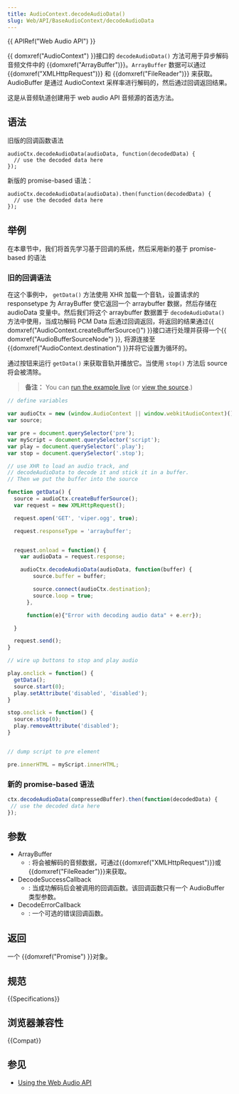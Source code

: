 ```yaml
---
title: AudioContext.decodeAudioData()
slug: Web/API/BaseAudioContext/decodeAudioData
---
```


{{ APIRef("Web Audio API") }}

{{ domxref("AudioContext") }}接口的 `decodeAudioData()` 方法可用于异步解码音频文件中的 {{domxref("ArrayBuffer")}}。`ArrayBuffer` 数据可以通过 {{domxref("XMLHttpRequest")}} 和 {{domxref("FileReader")}} 来获取。AudioBuffer 是通过 AudioContext 采样率进行解码的，然后通过回调返回结果。

这是从音频轨道创建用于 web audio API 音频源的首选方法。

## 语法

旧版的回调函数语法

```
audioCtx.decodeAudioData(audioData, function(decodedData) {
  // use the dec​oded data here
});
```

新版的 promise-based 语法：

```
audioCtx.decodeAudioData(audioData).then(function(decodedData) {
  // use the decoded data here
});
```

## 举例

在本章节中，我们将首先学习基于回调的系统，然后采用新的基于 promise-based 的语法

### 旧的回调语法

在这个事例中， `getData()` 方法使用 XHR 加载一个音轨，设置请求的 responsetype 为 ArrayBuffer 使它返回一个 arraybuffer 数据，然后存储在 audioData 变量中。然后我们将这个 arraybuffer 数据置于 `decodeAudioData()` 方法中使用，当成功解码 PCM Data 后通过回调返回，将返回的结果通过{{ domxref("AudioContext.createBufferSource()") }}接口进行处理并获得一个{{ domxref("AudioBufferSourceNode") }}, 将源连接至{{domxref("AudioContext.destination") }}并将它设置为循环的。

通过按钮来运行 `getData()` 来获取音轨并播放它。当使用 `stop()` 方法后 source 将会被清除。

> **备注：** You can [run the example live](http://mdn.github.io/decode-audio-data/) (or [view the source](https://github.com/mdn/decode-audio-data).)

```js
// define variables

var audioCtx = new (window.AudioContext || window.webkitAudioContext)();
var source;

var pre = document.querySelector('pre');
var myScript = document.querySelector('script');
var play = document.querySelector('.play');
var stop = document.querySelector('.stop');

// use XHR to load an audio track, and
// decodeAudioData to decode it and stick it in a buffer.
// Then we put the buffer into the source

function getData() {
  source = audioCtx.createBufferSource();
  var request = new XMLHttpRequest();

  request.open('GET', 'viper.ogg', true);

  request.responseType = 'arraybuffer';


  request.onload = function() {
    var audioData = request.response;

    audioCtx.decodeAudioData(audioData, function(buffer) {
        source.buffer = buffer;

        source.connect(audioCtx.destination);
        source.loop = true;
      },

      function(e){"Error with decoding audio data" + e.err});

  }

  request.send();
}

// wire up buttons to stop and play audio

play.onclick = function() {
  getData();
  source.start(0);
  play.setAttribute('disabled', 'disabled');
}

stop.onclick = function() {
  source.stop(0);
  play.removeAttribute('disabled');
}


// dump script to pre element

pre.innerHTML = myScript.innerHTML;
```

### 新的 promise-based 语法

```js
ctx.decodeAudioData(compressedBuffer).then(function(decodedData) {
 // use the decoded data here
});
```

## 参数

- ArrayBuffer
  - : 将会被解码的音频数据，可通过{{domxref("XMLHttpRequest")}}或{{domxref("FileReader")}}来获取。
- DecodeSuccessCallback
  - : 当成功解码后会被调用的回调函数。该回调函数只有一个 AudioBuffer 类型参数。
- DecodeErrorCallback
  - : 一个可选的错误回调函数。

## 返回

一个 {{domxref("Promise") }}对象。

## 规范

{{Specifications}}

## 浏览器兼容性

{{Compat}}

## 参见

- [Using the Web Audio API](/zh-CN/docs/Web_Audio_API/Using_Web_Audio_API)
